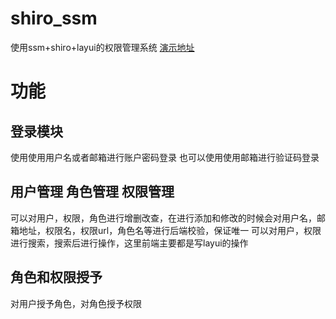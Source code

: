 # shiro_ssm
使用ssm+shiro+layui的权限管理系统 
[演示地址](http://47.115.62.234:8080/login)

# 功能
## 登录模块
使用使用用户名或者邮箱进行账户密码登录
也可以使用使用邮箱进行验证码登录
## 用户管理 角色管理 权限管理
可以对用户，权限，角色进行增删改查，在进行添加和修改的时候会对用户名，邮箱地址，权限名，权限url，角色名等进行后端校验，保证唯一
可以对用户，权限进行搜索，搜索后进行操作，这里前端主要都是写layui的操作
## 角色和权限授予
对用户授予角色，对角色授予权限

